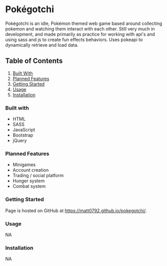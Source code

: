 
# Pokégotchi

Pokégotchi is an idle, Pokémon themed web game based around collecting pokemon and watching them interact with each other. 
Still very much in development, and made primarily as practice for working with api's and using sass and js to create fun effects behaviors.
Uses pokeapi to dynamically retrieve and load data.

## Table of Contents

1. [Built With](#builtWith)
2. [Planned Features](#roadmap)
3. [Getting Started](#gettingStarted)
4. [Usage](#usage)
5. [Installation](#installation)

### Built with <a name="builtWith"></a>
- HTML
- SASS
- JavaScript
- Bootstrap 
- jQuery

### Planned Features <a name="roadmap"></a>
- Minigames
- Account creation
- Trading / social platform 
- Hunger system 
- Combat system

### Getting Started <a name="gettingStarted"></a>
Page is hosted on GitHub at https://matt0792.github.io/pokegotchi/.

### Usage <a name="usage"></a>
NA

### Installation <a name="installation"></a>
NA
